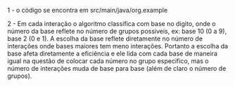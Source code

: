 1 - o código se encontra em src/main/java/org.example

2 - Em cada interação o algoritmo classifica com base no digito, onde o número da base reflete no número de grupos possiveis, ex: base 10 (0 a 9), base 2 (0 e 1). A escolha da base reflete diretamente no número de interações onde bases maiores tem meno interações. Portanto a escolha da base afeta diretamente a eficiência e ele lida com cada base de maneira igual na questão de colocar cada número no grupo especifico, mas o número de interações muda de base para base (além de claro o número de grupos).